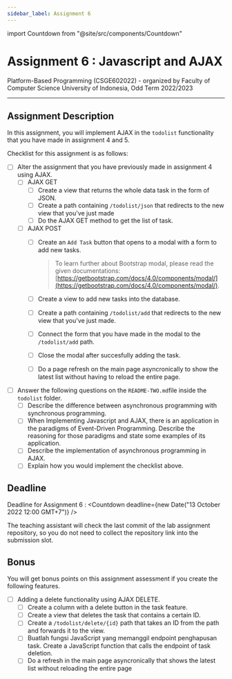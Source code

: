 ```yaml
---
sidebar_label: Assignment 6
---
```


import Countdown from "@site/src/components/Countdown"

# Assignment 6 : Javascript and AJAX

Platform-Based Programming (CSGE602022) - organized by Faculty of Computer Science 
University of Indonesia, Odd Term 2022/2023

---

## Assignment Description

In this assignment, you will implement AJAX in the `todolist` functionality that you have made in assignment 4 and 5.

Checklist for this assignment is as follows:

- [ ] Alter the assignment that you have previously made in assignment 4 using AJAX. 
    - [ ] AJAX GET
        - [ ] Create a view that returns the whole data task in the form of JSON. 
        - [ ] Create a path containing `/todolist/json` that redirects to the new view that you've just made
        - [ ] Do the AJAX GET method to get the list of task.
    - [ ] AJAX POST
        - [ ] Create an `Add Task` button that opens to a modal with a form to add new tasks.

             > To learn further about Bootstrap modal, please read the given documentations: [https://getbootstrap.com/docs/4.0/components/modal/](https://getbootstrap.com/docs/4.0/components/modal/). 
        
        - [ ] Create a view to add new tasks into the database.
        - [ ] Create a path containing `/todolist/add` that redirects to the new view that you've just made.
        - [ ] Connect the form that you have made in the modal to the `/todolist/add` path.
        - [ ] Close the modal after succesfully adding the task.
        - [ ] Do a page refresh on the main page asyncronically to show the latest list without having to reload the entire page.
- [ ] Answer the following questions on the `README-TWO.md`file inside the `todolist` folder.
	- [ ] Describe the difference between asynchronous programming with synchronous programming.
	- [ ] When Implementing Javascript and AJAX, there is an application in the paradigms of Event-Driven Programming. Describe the reasoning for those paradigms and state some examples of its application.
	- [ ] Describe the implementation of asynchronous programming in AJAX.
	- [ ] Explain how you would implement the checklist above.

## Deadline

Deadline for Assignment 6 : <Countdown deadline={new Date("13 October 2022 12:00 GMT+7")} />

The teaching assistant will check the last commit of the lab assignment repository, so you do not need to collect the repository link into the submission slot.

## Bonus

You will get bonus points on this assignment assessment if you create the following features.

- [ ] Adding a delete functionality using AJAX DELETE.
    - [ ] Create a column with a delete button in the task feature.
    - [ ] Create a view that deletes the task that contains a certain ID. 
    - [ ] Create a `/todolist/delete/{id}` path that takes an ID from the path and forwards it to the view.
    - [ ] Buatlah fungsi JavaScript yang memanggil endpoint penghapusan task. Create a JavaScript function that calls the endpoint of task deletion.
    - [ ] Do a refresh in the main page asyncronically that shows the latest list without reloading the entire page
